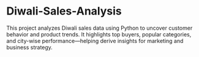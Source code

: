 # Diwali-Sales-Analysis
This project analyzes Diwali sales data using Python to uncover customer behavior and product trends. It highlights top buyers, popular categories, and city-wise performance—helping derive insights for marketing and business strategy.
